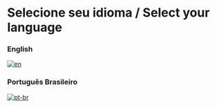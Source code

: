# Selecione seu idioma / Select your language

### English

[![en](https://img.shields.io/badge/lang-en-red.svg)](README.en-US.md)

### Português Brasileiro

[![pt-br](https://img.shields.io/badge/lang-pt--br-green.svg)](README.pt-BR.md)
